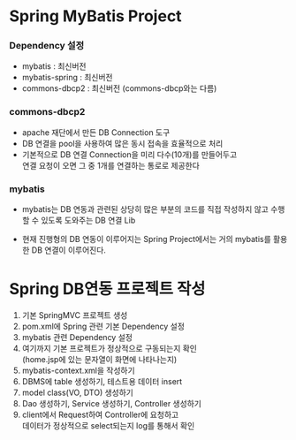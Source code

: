 # Spring MyBatis Project

### Dependency 설정
* mybatis : 최신버전
* mybatis-spring : 최신버전
* commons-dbcp2 : 최신버전 (commons-dbcp와는 다름)

### commons-dbcp2
* apache 재단에서 만든 DB Connection 도구
* DB 연결을 pool을 사용하여 많은 동시 접속을 효율적으로 처리
* 기본적으로 DB 연결 Connection을 미리 다수(10개)를 만들어두고  
연결 요청이 오면 그 중 1개를 연결하는 통로로 제공한다

### mybatis
* mybatis는 DB 연동과 관련된 상당히 많은 부분의 코드를 직접 작성하지 않고 수행할 수 있도록 도와주는 DB 연결 Lib

* 현재 진행형의 DB 연동이 이루어지는 Spring Project에서는 거의 mybatis를 활용한 DB 연결이 이루어진다.

# Spring DB연동 프로젝트 작성
1. 기본 SpringMVC 프로젝트 생성
2. pom.xml에 Spring 관련 기본 Dependency 설정
3. mybatis 관련 Dependency 설정
4. 여기까지 기본 프로젝트가 정상적으로 구동되는지 확인  
(home.jsp에 있는 문자열이 화면에 나타나는지)
5. mybatis-context.xml을 작성하기
6. DBMS에 table 생성하기, 테스트용 데이터 insert
7. model class(VO, DTO) 생성하기
8. Dao 생성하기, Service 생성하기, Controller 생성하기
9. client에서 Request하여 Controller에 요청하고  
데이터가 정상적으로 select되는지 log를 통해서 확인